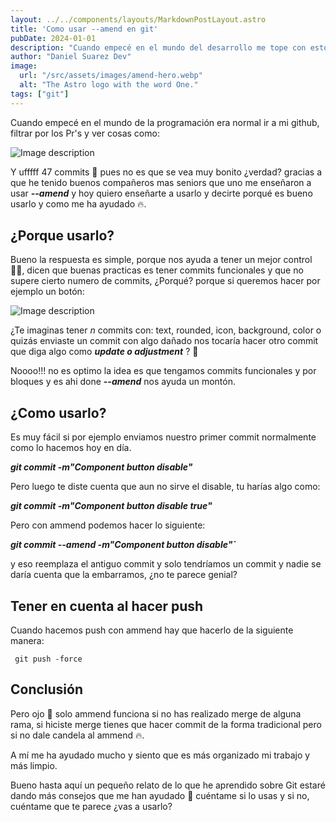 ```yaml
---
layout: ../../components/layouts/MarkdownPostLayout.astro
title: 'Como usar --amend en git'
pubDate: 2024-01-01
description: "Cuando empecé en el mundo del desarrollo me tope con esto..."
author: "Daniel Suarez Dev"
image:
  url: "/src/assets/images/amend-hero.webp"
  alt: "The Astro logo with the word One."
tags: ["git"]
---
```


Cuando empecé en el mundo de la programación era normal ir a mi github, filtrar por los Pr's y ver cosas como:

![Image description](https://dev-to-uploads.s3.amazonaws.com/uploads/articles/ntrq1x9alenqmw4zu9e9.png)

Y ufffff 47 commits 🙈 pues no es que se vea muy bonito ¿verdad? gracias a que he tenido buenos compañeros mas seniors que uno me enseñaron a usar **_--amend_** y hoy quiero enseñarte a usarlo y decirte porqué es bueno usarlo y como me ha ayudado 🔥.

## ¿Porque usarlo?

Bueno la respuesta es simple, porque nos ayuda a tener un mejor control ✌🏽, dicen que buenas practicas es tener commits funcionales y que no supere cierto numero de commits, ¿Porqué? porque si queremos hacer por ejemplo un botón:


![Image description](https://dev-to-uploads.s3.amazonaws.com/uploads/articles/swsfn8ng2c9ae8uosoef.png)


¿Te imaginas tener _n_ commits con: text, rounded, icon, background, color o quizás enviaste un commit con algo dañado nos tocaría hacer otro commit que diga algo como **_update o adjustment_** ? 🤔

Noooo!!! no es optimo la idea es que tengamos commits funcionales y por bloques y es ahi done **_--amend_** nos ayuda un montón.

## ¿Como usarlo?

Es muy fácil si por ejemplo enviamos nuestro primer commit normalmente como lo hacemos hoy en día.

**_git commit -m"Component button disable"_**

Pero luego te diste cuenta que aun no sirve el disable, tu harías algo como:

**_git commit -m"Component button disable true"_**

Pero con ammend podemos hacer lo siguiente:

**_git commit --amend -m"Component button disable"`_**

y eso reemplaza el antiguo commit y solo tendríamos un commit y nadie se daría cuenta que la embarramos, ¿no te parece genial?


## Tener en cuenta al hacer push

Cuando hacemos push con ammend hay que hacerlo de la siguiente manera:

```git
 git push -force
```

## Conclusión

Pero ojo 👀 solo ammend funciona si no has realizado merge de alguna rama, si hiciste merge tienes que hacer commit de la forma tradicional pero si no dale candela al ammend 🔥.

A mí me ha ayudado mucho y siento que es más organizado mi trabajo y más limpio.

Bueno hasta aquí un pequeño relato de lo que he aprendido sobre Git estaré dando más consejos que me han ayudado 🚀 cuéntame si lo usas y si no, cuéntame que te parece ¿vas a usarlo?

